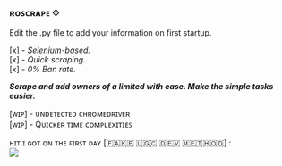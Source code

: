 ### ʀᴏꜱᴄʀᴀᴘᴇ ⟐ ###

Edit the .py file to add your information on first startup.

[x] - *Selenium-based.*<br>
[x] - *Quick scraping.*<br>
[x] - *0% Ban rate.*<br>

***Scrape and add owners of a limited with ease. Make the simple tasks easier.***

[ᴡɪᴘ] - ᴜɴᴅᴇᴛᴇᴄᴛᴇᴅ ᴄʜʀᴏᴍᴇᴅʀɪᴠᴇʀ<br>
[ᴡɪᴘ] - Qᴜɪᴄᴋᴇʀ ᴛɪᴍᴇ ᴄᴏᴍᴘʟᴇxɪᴛɪᴇꜱ
   
   ʜɪᴛ ɪ ɢᴏᴛ ᴏɴ ᴛʜᴇ ꜰɪʀꜱᴛ ᴅᴀʏ [​🇫​​🇦​​🇰​​🇪​ ​🇺​​🇬​​🇨​ ​🇩​​🇪​​🇻​ ​🇲​​🇪​​🇹​​🇭​​🇴​​🇩​] :
   <br>
   ![](https://i.imgur.com/moPkUcN.png)
